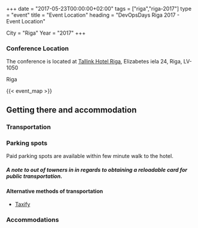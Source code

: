 +++
date = "2017-05-23T00:00:00+02:00"
tags = ["riga","riga-2017"]
type = "event"
title = "Event Location"
heading = "DevOpsDays Riga 2017 - Event Location"

City = "Riga"
Year = "2017"
+++

### Conference Location

The conference is located at [Tallink Hotel Riga](https://www.tallinkhotels.com/tallink-hotel-riga "TALLINK HOTEL RIGA website, Elizabetes iela 24, Centra rajons, Riga, LV-1050"), Elizabetes iela 24, Riga, LV-1050

Riga

{{< event_map >}}

## Getting there and accommodation

### Transportation

### Parking spots
Paid parking spots are available within few minute walk to the hotel.

##### A note to out of towners in in regards to obtaining a reloadable card for public transportation.

#### Alternative methods of transportation
- [Taxify](https://taxify.eu/)

### Accommodations
